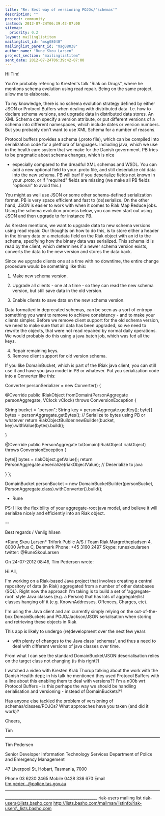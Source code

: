 ```yaml
---
title: "Re: Best way of versioning POJOs/'schemas'"
description: ""
project: community
lastmod: 2012-07-24T06:39:42-07:00
sitemap:
  priority: 0.2
layout: mailinglistitem
mailinglist_id: "msg08040"
mailinglist_parent_id: "msg08038"
author_name: "Rune Skou Larsen"
project_section: "mailinglistitem"
sent_date: 2012-07-24T06:39:42-07:00
---
```




Hi Tim!

You're probably refering to Kresten's talk "Riak on Drugs", where he 
mentions schema evolution using read repair. Being on the same project, 
allow me to elaborate.


To my knowledge, there is no schema evolution strategy defined by either 
JSON or Protocol Buffers when dealing with distributed data. I.e. how to 
declare schema versions, and upgrade data in distributed data stores.
An XML Schema can specify a version attribute, or put different versions 
of a schema into different namespaces, which include dates or version 
numbers. But you probably don't want to use XML Schema for a number of 
reasons.


Protocol buffers provides a schema (.proto file), which can be compiled 
into serialization code for a plethora of languages. Including java, 
which we use in the health care system that we make for the Danish 
government. PB tries to be pragmatic about schema changes, which is nice 
- especially compared to the dreadful XML schemas and WSDL. You can add 
a new optional field to your .proto file, and still deserialize old data 
into the new schema. PB will barf if you deserialize fields not known in 
your .proto, or if "required" fields are missing (we make all PB fields 
"optional" to avoid this.)


You might as well use JSON or some other schema-defined serialization 
format. PB is very space efficient and fast to (de)serialize. On the 
other hand, JSON is easier to work with when it comes to Riak Map Reduce 
jobs. Using the schema evolution process below, you can even start out 
using JSON and then upgrade to for instance PB.


As Kresten mentions, we want to upgrade data to new schema versions 
using read repair. Our thoughts on how to do this, is to store either a 
header in the binary data or a metadata field on the Riak object with an 
id to the schema, specifying how the binary data was serialized. This 
schema id is read by the client, which determines if a newer schema 
version exists, converts the data to the new version and stores the data 
back.


Since we upgrade clients one at a time with no downtime, the entire 
change procedure would be something like this:


1) Make new schema version.
2) Upgrade all clients - one at a time - so they can read the new schema 
version, but still save data in the old version.

3) Enable clients to save data en the new schema version.

Data formatted in deprecated schemas, can be seen as a sort of entropy - 
something you want to remove to achieve consistency - and to make your 
clients simpler. Before we remove client support for the old schema 
version, we need to make sure that all data has been upgraded, so we 
need to rewrite the objects, that were not read repaired by normal daily 
operations. We would probably do this using a java batch job, which was 
fed all the keys.


4) Repair remaining keys.
5) Remove client support for old version schema.



If you like DomainBucket, which is part of the IRiak java client, you 
can still use it and have you java model in PB or whatever. Put you 
serialization code into a Converter like this:


 Converter personSerializer = new 
Converter() {


 @Override
 public IRiakObject fromDomain(PersonAggregate 
personAggregate, VClock vClock) throws ConversionException {

 String bucket = "person";
 String key = personAggregate.getKey();
 byte[] bytes = personAggregate.getBytes(); // Serialize 
to bytes using PB or whatever
 return RiakObjectBuilder.newBuilder(bucket, 
key).withValue(bytes).build();

 }

 @Override
 public PersonAggregate toDomain(IRiakObject riakObject) 
throws ConversionException {

 byte[] bytes = riakObject.getValue();
 return PersonAggregate.deserialize(riakObjectValue); // 
Deserialize to java

 }
 };

 DomainBucket personBucket = new 
DomainBucketBuilder(personBucket, 
PersonAggregate.class).withConverter().build();




- Rune

PS: I like the flexibility of your aggregate-root java model, and 
believe it will serialize nicely and efficiently into an Riak object.


--

Best regards / Venlig hilsen

\*Rune Skou Larsen\*
Trifork Public A/S / Team Riak
Margrethepladsen 4, 8000 Århus C, Denmark
Phone: +45 3160 2497 Skype: runeskoularsen twitter: @RuneSkouLarsen



On 24-07-2012 08:49, Tim Pedersen wrote:

Hi All,

I'm working on a Riak-based Java project that involves creating a 
central repository of data (in Riak) aggregated from a number of other 
databases (SQL). Right now the approach I'm taking is to build a set 
of 'aggregate-root' style Java classes (e.g. a Person) that has lots 
of aggregate/list classes hanging off it (e.g. KnownAddresses, 
Offences, Charges, etc).


I'm using the Java client and am currently simply relying on the 
out-of-the-box DomainBuckets and POJO/Jackson/JSON serialisation when 
storing and retrieving these objects in Riak.


This app is likely to undergo (re)development over the next few years 
- with plenty of changes to the Java class 'schemas', and thus a need 
to deal with different versions of java classes over time.


From what I can see the standard DomainBucket/JSON deserialisation 
relies on the target class not changing (is this right?)


I watched a video with Kresten Krab Thorup talking about the work with 
the Danish Health dept; in his talk he mentioned they used Protocol 
Buffers with a line about this enabling them to deal with versions?? 
I'm a n00b wrt Protocol Buffers - is this perhaps the way we should be 
handling serialisation and versioning - instead of DomainBuckets??


Has anyone else tackled the problem of versioning of 
schemas/classes/POJOs? What approaches have you taken (and did it work)?


Cheers,

Tim


---------------------------------------------------------------------------------
Tim Pedersen

Senior Developer
Information Technology Services
Department of Police and Emergency Management

47 Liverpool St, Hobart, Tasmania, 7000

Phone 03 6230 2465
Mobile 0428 336 670
Email tim.peder...@police.tas.gov.au 


----------------------------------------------------------------------------------






\_\_\_\_\_\_\_\_\_\_\_\_\_\_\_\_\_\_\_\_\_\_\_\_\_\_\_\_\_\_\_\_\_\_\_\_\_\_\_\_\_\_\_\_\_\_\_
riak-users mailing list
riak-users@lists.basho.com
http://lists.basho.com/mailman/listinfo/riak-users\_lists.basho.com

